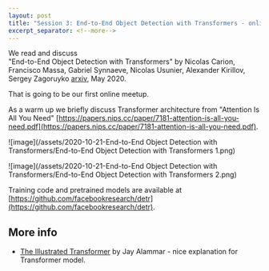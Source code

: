 ```yaml
---
layout: post
title: "Session 3: End-to-End Object Detection with Transformers - online"
excerpt_separator: <!--more-->
---
```



We read and discuss   
"End-to-End Object Detection with Transformers" 
by Nicolas Carion, Francisco Massa, Gabriel Synnaeve, Nicolas Usunier, Alexander Kirillov, Sergey Zagoruyko 
[arxiv](https://arxiv.org/abs/2005.12872), May 2020.

That is going to be our first online meetup.

As a warm up we briefly discuss Transformer architecture from 
"Attention Is All You Need" 
[https://papers.nips.cc/paper/7181-attention-is-all-you-need.pdf](https://papers.nips.cc/paper/7181-attention-is-all-you-need.pdf).



![image](/assets/2020-10-21-End-to-End Object Detection with Transformers/End-to-End Object Detection with Transformers 1.png)

<!--more-->

![image](/assets/2020-10-21-End-to-End Object Detection with Transformers/End-to-End Object Detection with Transformers 2.png)

Training code and pretrained models are available
at [https://github.com/facebookresearch/detr](https://github.com/facebookresearch/detr).

## More info

* [The Illustrated Transformer](http://jalammar.github.io/illustrated-transformer/) by Jay Alammar - nice explanation
  for Transformer model.

 

